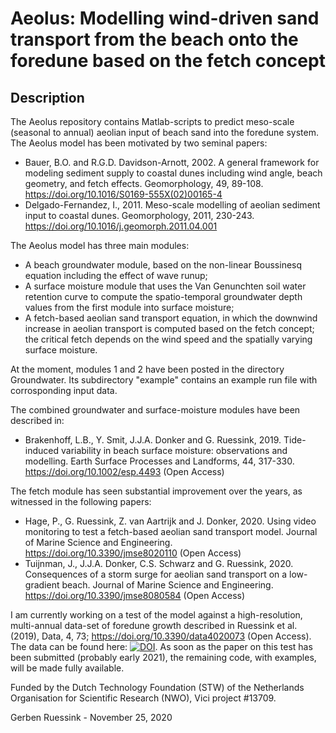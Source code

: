 # Aeolus: Modelling wind-driven sand transport from the beach onto the foredune based on the fetch concept

## Description

The Aeolus repository contains Matlab-scripts to predict meso-scale (seasonal to annual) aeolian input of beach sand into the foredune system. The Aeolus model has been motivated by two seminal papers:
- Bauer, B.O. and R.G.D. Davidson-Arnott, 2002. A general framework for modeling sediment supply to coastal dunes including wind angle, beach geometry, and fetch effects. Geomorphology, 49, 89-108. https://doi.org/10.1016/S0169-555X(02)00165-4
- Delgado-Fernandez, I., 2011. Meso-scale modelling of aeolian sediment input to coastal dunes. Geomorphology, 2011, 230-243. https://doi.org/10.1016/j.geomorph.2011.04.001

The Aeolus model has three main modules:
- A beach groundwater module, based on the non-linear Boussinesq equation including the effect of wave runup;
- A surface moisture module that uses the Van Genunchten soil water retention curve to compute the spatio-temporal groundwater depth values from the first module into surface moisture;
- A fetch-based aeolian sand transport equation, in which the downwind increase in aeolian transport is computed based on the fetch concept; the critical fetch depends on the wind speed and the spatially varying surface moisture.

At the moment, modules 1 and 2 have been posted in the directory Groundwater. Its subdirectory "example" contains an example run file with corrosponding input data. 

The combined groundwater and surface-moisture modules have been described in:
- Brakenhoff, L.B., Y. Smit, J.J.A. Donker and G. Ruessink, 2019. Tide-induced variability in beach surface moisture: observations and modelling. Earth Surface Processes and Landforms, 44, 317-330. https://doi.org/10.1002/esp.4493 (Open Access)

The fetch module has seen substantial improvement over the years, as witnessed in the following papers: 
- Hage, P., G. Ruessink, Z. van Aartrijk and J. Donker, 2020. Using video monitoring to test a fetch-based aeolian sand transport model. Journal of Marine Science and Engineering. https://doi.org/10.3390/jmse8020110 (Open Access)
- Tuijnman, J., J.J.A. Donker, C.S. Schwarz and G. Ruessink, 2020. Consequences of a storm surge for aeolian sand transport on a low-gradient beach. Journal of Marine Science and Engineering. https://doi.org/10.3390/jmse8080584 (Open Access)

I am currently working on a test of the model against a high-resolution, multi-annual data-set of foredune growth described in Ruessink et al. (2019), Data, 4, 73; https://doi.org/10.3390/data4020073 (Open Access). The data can be found here: [![DOI](https://zenodo.org/badge/DOI/10.5281/zenodo.2635416.svg)](https://doi.org/10.5281/zenodo.2635416). As soon as the paper on this test has been submitted (probably early 2021), the remaining code, with examples, will be made fully available.

Funded by the Dutch Technology Foundation (STW) of the Netherlands Organisation for Scientific Research (NWO), Vici project #13709.

Gerben Ruessink - November 25, 2020
